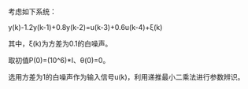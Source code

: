 考虑如下系统：

y(k)-1.2y(k-1)+0.8y(k-2)=u(k-3)+0.6u(k-4)+ξ(k)

其中，ξ(k)为方差为0.1的白噪声。

取初值P(0)=(10^6)*I、θ(0)=0。

选用方差为1的白噪声作为输入信号u(k)，利用递推最小二乘法进行参数辨识。
